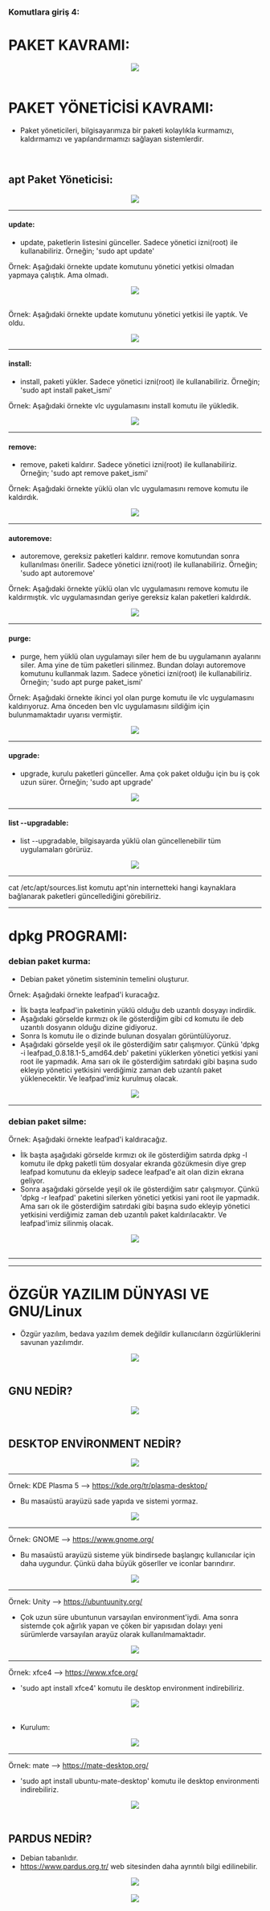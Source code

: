 ### **Komutlara giriş 4:**

 # PAKET KAVRAMI:
  
 <div align="center">
	<img src="https://github.com/ismailkaya32/temel_linux_401/assets/122615472/8e105bdc-9cee-4ede-979b-fca1030aaa58"/>
</div>

 <br/>

# PAKET YÖNETİCİSİ KAVRAMI:

- Paket yöneticileri, bilgisayarımıza bir paketi kolaylıkla kurmamızı, kaldırmamızı ve yapılandırmamızı sağlayan sistemlerdir.

<br/>

## apt Paket Yöneticisi:

  <div align="center">
	<img src="https://github.com/ismailkaya32/temel_linux_401/assets/122615472/7a493149-7d5c-496e-9bff-b2c857cc77ee"/> 
</div> 

- ---
#### update:
- update, paketlerin listesini günceller. Sadece yönetici izni(root) ile kullanabiliriz. Örneğin; 'sudo apt update'

Örnek: Aşağıdaki örnekte update komutunu yönetici yetkisi olmadan yapmaya çalıştık. Ama olmadı.

  <div align="center">
	<img src="https://github.com/ismailkaya32/temel_linux_401/assets/122615472/d8836db7-6ea7-4ffe-82cd-ab51de5ca7cb"/>
</div>

 <br/>
 
Örnek: Aşağıdaki örnekte update komutunu yönetici yetkisi ile yaptık. Ve oldu.
 <div align="center">
	<img src="https://github.com/ismailkaya32/temel_linux_401/assets/122615472/b1a657cb-23db-4298-aaa5-88604e272f84"/>
</div>

- ---
#### install:

- install, paketi yükler. Sadece yönetici izni(root) ile kullanabiliriz.  Örneğin; 'sudo apt install paket_ismi'

Örnek: Aşağıdaki örnekte vlc uygulamasını install komutu ile yükledik. 
  
<div align="center">
	<img src="https://github.com/ismailkaya32/temel_linux_401/assets/122615472/5a342254-3673-4028-b299-af6f263e53bc"/>
</div>

- ---
#### remove:
 
- remove, paketi kaldırır. Sadece yönetici izni(root) ile kullanabiliriz. Örneğin; 'sudo apt remove paket_ismi'

Örnek: Aşağıdaki örnekte yüklü olan vlc uygulamasını remove komutu ile kaldırdık. 

<div align="center">
	<img src="https://github.com/ismailkaya32/temel_linux_401/assets/122615472/4b4d0d3d-11d1-4860-b15c-2db4062d04a6"/>
</div>

- ---
#### autoremove:
 
- autoremove, gereksiz paketleri kaldırır. remove komutundan sonra kullanılması önerilir. Sadece yönetici izni(root) ile kullanabiliriz. Örneğin; 'sudo apt autoremove'

Örnek: Aşağıdaki örnekte yüklü olan vlc uygulamasını remove komutu ile kaldırmıştık. vlc uygulamasından geriye gereksiz kalan paketleri kaldırdık.

<div align="center">
	<img src="https://github.com/ismailkaya32/temel_linux_401/assets/122615472/9f1552f2-1ace-450b-9728-70243d09550e"/>
</div>

- ---
#### purge:
 
- purge, hem yüklü olan uygulamayı siler hem de bu uygulamanın ayalarını siler. Ama yine de tüm paketleri silinmez. Bundan dolayı autoremove komutunu kullanmak lazım. Sadece yönetici izni(root) ile kullanabiliriz. Örneğin; 'sudo apt purge paket_ismi'

Örnek: Aşağıdaki örnekte ikinci yol olan purge komutu ile vlc uygulamasını kaldırıyoruz. Ama önceden ben vlc uygulamasını sildiğim için bulunmamaktadır uyarısı vermiştir. 

<div align="center">
	<img src="https://github.com/ismailkaya32/temel_linux_401/assets/122615472/b61e952f-f486-442f-ba73-268687124780"/>
</div>

- ---
#### upgrade:
 
- upgrade, kurulu paketleri günceller. Ama çok paket olduğu için bu iş çok uzun sürer. Örneğin; 'sudo apt upgrade'

<div align="center">
	<img src="https://github.com/ismailkaya32/temel_linux_401/assets/122615472/5d8d32e8-54f5-4397-9d50-874d711dc7e1"/>
</div>

- ---
#### list --upgradable:

 - list --upgradable, bilgisayarda yüklü olan güncellenebilir tüm uygulamaları görürüz.

<div align="center">
	<img src="https://github.com/ismailkaya32/temel_linux_401/assets/122615472/62a8ed06-5434-43c1-a033-be266773b9a5"/> 
</div>

- ---

cat /etc/apt/sources.list komutu apt'nin internetteki hangi kaynaklara bağlanarak paketleri güncellediğini görebiliriz.
 
- ---
# dpkg PROGRAMI:

### debian paket kurma:
- Debian paket yönetim sisteminin temelini oluşturur.

Örnek: Aşağıdaki örnekte leafpad'i kuracağız.
- İlk başta leafpad'in paketinin yüklü olduğu deb uzantılı dosyayı indirdik. 
- Aşağıdaki görselde kırmızı ok ile gösterdiğim gibi cd komutu ile deb uzantılı dosyanın olduğu dizine gidiyoruz.
- Sonra ls komutu ile o dizinde bulunan dosyaları görüntülüyoruz.
- Aşağıdaki görselde yeşil ok ile gösterdiğim satır çalışmıyor. Çünkü 'dpkg -i leafpad_0.8.18.1-5_amd64.deb' paketini yüklerken yönetici yetkisi yani root ile yapmadık. Ama sarı ok ile gösterdiğim satırdaki gibi başına sudo ekleyip yönetici yetkisini verdiğimiz zaman deb uzantılı paket yüklenecektir. Ve leafpad'imiz kurulmuş olacak. 

<div align="center">
	<img src="https://github.com/ismailkaya32/temel_linux_401/assets/122615472/bf845942-04f4-4439-8316-841d559b8807"/> 
</div>
 
- ---

### debian paket silme:

Örnek: Aşağıdaki örnekte leafpad'i kaldıracağız.
- İlk başta aşağıdaki görselde kırmızı ok ile gösterdiğim satırda dpkg -l komutu ile dpkg paketli tüm dosyalar ekranda gözükmesin diye grep leafpad komutunu da ekleyip sadece leafpad'e ait olan dizin ekrana geliyor.
- Sonra aşağıdaki görselde yeşil ok ile gösterdiğim satır çalışmıyor. Çünkü 'dpkg -r leafpad' paketini silerken yönetici yetkisi yani root ile yapmadık. Ama sarı ok ile gösterdiğim satırdaki gibi başına sudo ekleyip yönetici yetkisini verdiğimiz zaman deb uzantılı paket kaldırılacaktır. Ve leafpad'imiz silinmiş olacak. 

<div align="center">
	<img src="https://github.com/ismailkaya32/temel_linux_401/assets/122615472/69341bf3-231e-4e02-9d1b-bbd9abfba3b4"/> 
</div>    

 <br/>

 - ---
 - ---
 
# ÖZGÜR YAZILIM DÜNYASI VE GNU/Linux

- Özgür yazılım, bedava yazılım demek değildir kullanıcıların özgürlüklerini savunan yazılımdır.

<div align="center">
	<img src="https://github.com/ismailkaya32/temel_linux_401/assets/122615472/c94f51fc-f6cd-40e8-9157-72f09f9576d5"/>
</div>

 <br/>

 ## GNU NEDİR?

<div align="center">
	<img src="https://github.com/ismailkaya32/temel_linux_401/assets/122615472/c130d5be-a412-4e55-9e37-23ab5247f0a2"/>
</div>

 <br/>

## DESKTOP ENVİRONMENT NEDİR?

<div align="center">
	<img src="https://github.com/ismailkaya32/temel_linux_401/assets/122615472/4ce820eb-0b18-425e-ba3a-360ba8e46372"/>
</div>

- ---

Örnek: KDE Plasma 5  --> https://kde.org/tr/plasma-desktop/

- Bu masaüstü arayüzü sade yapıda ve sistemi yormaz.

<div align="center">
	<img src="https://github.com/ismailkaya32/temel_linux_401/assets/122615472/d206f0b6-556c-451a-a8cb-46e793d0ec11"/>
</div>

- ---

Örnek: GNOME  --> https://www.gnome.org/

- Bu masaüstü arayüzü sisteme yük bindirsede başlangıç kullanıcılar için daha uygundur. Çünkü daha büyük göserller ve iconlar barındırır. 

<div align="center">
	<img src="https://github.com/ismailkaya32/temel_linux_401/assets/122615472/ba5cce0a-29ce-45dc-9425-ec99441f0076"/>
</div>

 - ---

Örnek: Unity -->  https://ubuntuunity.org/

- Çok uzun süre ubuntunun varsayılan environment'iydi. Ama sonra sistemde çok ağırlık yapan ve çöken bir yapısıdan dolayı yeni sürümlerde varsayılan arayüz olarak kullanılmamaktadır.
 
<div align="center">
	<img src="https://github.com/ismailkaya32/temel_linux_401/assets/122615472/0d141ca1-b438-484b-99db-d851d7b887f4"/>
</div>

 - ---

Örnek: xfce4 --> https://www.xfce.org/

- 'sudo apt install xfce4' komutu ile desktop environment indirebiliriz.
 
<div align="center">
	<img src="https://github.com/ismailkaya32/temel_linux_401/assets/122615472/bd20bd03-3f16-4ef1-8981-5b38af365ab6"/> 
</div>

 <br/>

- Kurulum:
<div align="center">
	<img src="https://github.com/ismailkaya32/temel_linux_401/assets/122615472/3eb2d018-40ce-4936-ae65-1ecc9062cc2e"/> 
</div>  

- ---

Örnek: mate -->  https://mate-desktop.org/

- 'sudo apt install ubuntu-mate-desktop' komutu ile desktop environmenti indirebiliriz.

<div align="center">
	<img src="https://github.com/ismailkaya32/temel_linux_401/assets/122615472/2e9a7f2f-ae95-44cb-b05e-af6f7271d606"/> 
</div>

 <br/>

 ## PARDUS NEDİR? 

 - Debian tabanlıdır.
 - https://www.pardus.org.tr/ web sitesinden daha ayrıntılı bilgi edilinebilir. 

 <div align="center">
	<img src="https://github.com/ismailkaya32/temel_linux_401/assets/122615472/7a419e52-c3e0-4b7d-a2dc-ce6bfa499c55"/> 
</div>

 <br/>

<div align="center">
	<img src="https://github.com/ismailkaya32/temel_linux_401/assets/122615472/0278dfd1-df60-4411-84b3-3acc92f20b2e"/>

</div>

 <br/>

 
